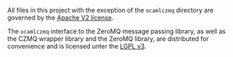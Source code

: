 All files in this project with the exception of the ```ocamlczmq``` directory are governed by the [Apache V2 license](LICENSE.md).

The ```ocamlczmq``` interface to the ZeroMQ message passing library, as well as the CZMQ wrapper library and the ZeroMQ library, are distributed for convenience and is licensed unter the [LGPL v3](LICENSE-ocamlczmq.md).
